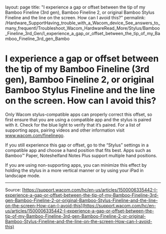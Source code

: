 layout: page
title: "I experience a gap or offset between the tip of my Bamboo Fineline (3rd gen), Bamboo Fineline 2, or original Bamboo Stylus Fineline and the line on the screen. How can I avoid this?"
permalink: /Hardware_SupportHaving_trouble_with_a_Wacom_device_See_answers_to_many_frequentl/Troubleshoot_Wacom_HardwareRead_More/Stylus/Bamboo_Fineline_3rd_Gen/I_experience_a_gap_or_offset_between_the_tip_of_my_Bamboo_Fineline_3rd_gen_Bambo

# I experience a gap or offset between the tip of my Bamboo Fineline (3rd gen), Bamboo Fineline 2, or original Bamboo Stylus Fineline and the line on the screen. How can I avoid this?

Only Wacom stylus-compatible apps can properly correct this offset, so first ensure that you are using a compatible app and the stylus is paired with it. Check for the blue light to verify that it’s paired. For a list of supporting apps, pairing videos and other information visit www.wacom.com/finelinego.
 
 If you still experience this gap or offset, go to the “Stylus” settings in a compatible app and choose a hand position that fits best. Apps such as Bamboo™ Paper, Noteshelfand Notes Plus support multiple hand positions.



 If you are using non-supporting apps, you can minimize this effect by holding the stylus in a more vertical manner or by using your iPad in landscape mode.

---
Source: [https://support.wacom.com/hc/en-us/articles/1500006335442-I-experience-a-gap-or-offset-between-the-tip-of-my-Bamboo-Fineline-3rd-gen-Bamboo-Fineline-2-or-original-Bamboo-Stylus-Fineline-and-the-line-on-the-screen-How-can-I-avoid-this](https://support.wacom.com/hc/en-us/articles/1500006335442-I-experience-a-gap-or-offset-between-the-tip-of-my-Bamboo-Fineline-3rd-gen-Bamboo-Fineline-2-or-original-Bamboo-Stylus-Fineline-and-the-line-on-the-screen-How-can-I-avoid-this)
